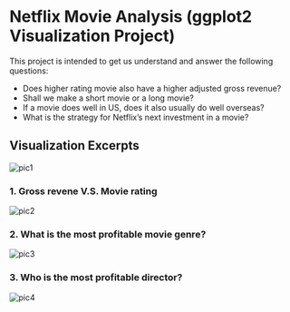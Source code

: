 # Netflix Movie Analysis (ggplot2 Visualization Project)

This project is intended to get us understand and answer the following questions:
-	Does higher rating movie also have a higher adjusted gross revenue?
-	Shall we make a short movie or a long movie?
-	If a movie does well in US, does it also usually do well overseas? 
-	What is the strategy for Netflix’s next investment in a movie?


## **Visualization Excerpts**

![pic1](https://user-images.githubusercontent.com/32560872/37582235-406e529a-2b09-11e8-9bb5-dd4f96a432ab.png)

### 1. Gross revene V.S. Movie rating
![pic2](https://user-images.githubusercontent.com/32560872/37582461-50e59e16-2b0a-11e8-9aa9-182e7d49a2de.png)


### 2. What is the most profitable movie genre?
![pic3](https://user-images.githubusercontent.com/32560872/37582475-6c3a4784-2b0a-11e8-9840-ab43dc446546.png)


### 3. Who is the most profitable director?
![pic4](https://user-images.githubusercontent.com/32560872/37582483-75ce408e-2b0a-11e8-982f-c873a889e58b.png)
